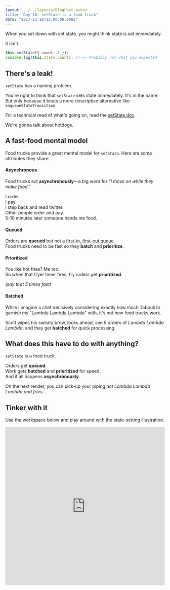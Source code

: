 ```yaml
---
layout: ../../layouts/BlogPost.astro
title: "Day 10: setState is a food truck"
date: "2017-12-10T12:00:00.000Z"
---
```


<div class="measure">

When you set down with set state, you might think state is set immediately.

It isn't.

```js
this.setState({ count: 1 });
console.log(this.state.count); // <= Probably not what you expected
```

## There's a leak!
`setState` has a naming problem.

You're right to think that `setState` sets state immediately.
It's in the name.  
But only because it beats a more descriptive alternative like `enqueueStateTransition`

For a technical read of what's going on, read the [setState doc](https://reactjs.org/docs/react-component.html#setstate).

We're gonna talk about hotdogs.

## A fast-food mental model
Food trucks provide a great mental model for `setState`. 
Here are some attributes they share:

#### Asynchronous
Food trucks act **asynchronously**—a big word for _"I move on while they make food."_

I order.  
I pay.  
I step back and read twitter.  
Other people order and pay.  
5-10 minutes later someone hands me food.

#### Queued
Orders are **queued** but not a [first-in, first-out queue](https://en.wikipedia.org/wiki/FIFO_(computing_and_electronics)).  
Food trucks need to be fast so they **batch** and **prioritize**.

#### Prioritized
You like hot fries? Me too.  
So when that fryer timer fires, fry orders get **prioritized**.

_(say that 5 times fast)_

#### Batched
While I imagine a chef decisively considering exactly how much Tabouli to garnish my "Lambda Lambda Lambda" with, it's not how food trucks work.

Scott wipes his sweaty brow, looks ahead, see 5 orders of _Lambda Lambda Lambda_, and they get **batched** for quick processing.

## What does this have to do with anything?
`setState` is a food truck.

Orders get **queued**.  
Work gets **batched** and **prioritized** for speed.  
And it all happens **asynchronously**.  

On the next render, you can pick-up your piping hot _Lambda Lambda Lambda and fries_.

## Tinker with it

Use the workspace below and play around with the state-setting illustration.

</div>

<iframe src="https://codesandbox.io/embed/53k015q03x" style="width:100%; height:500px; border:0; border-radius: 4px; overflow:hidden;" sandbox="allow-modals allow-forms allow-popups allow-scripts allow-same-origin"></iframe>

